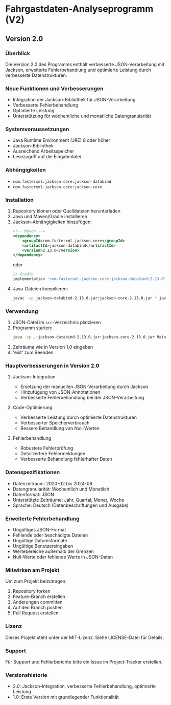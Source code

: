 # Fahrgastdaten-Analyseprogramm (V2)

## Version 2.0

### Überblick
Die Version 2.0 des Programms enthält verbesserte JSON-Verarbeitung mit Jackson, erweiterte Fehlerbehandlung und optimierte Leistung durch verbesserte Datenstrukturen.

### Neue Funktionen und Verbesserungen
- Integration der Jackson-Bibliothek für JSON-Verarbeitung
- Verbesserte Fehlerbehandlung
- Optimierte Leistung
- Unterstützung für wöchentliche und monatliche Datengranularität

### Systemvoraussetzungen
- Java Runtime Environment (JRE) 8 oder höher
- Jackson-Bibliothek
- Ausreichend Arbeitsspeicher
- Lesezugriff auf die Eingabedatei

### Abhängigkeiten
- `com.fasterxml.jackson.core:jackson-databind`
- `com.fasterxml.jackson.core:jackson-core`

### Installation
1. Repository klonen oder Quelldateien herunterladen
2. Java und Maven/Gradle installieren
3. Jackson-Abhängigkeiten hinzufügen:
   ```xml
   <!-- Maven -->
   <dependency>
       <groupId>com.fasterxml.jackson.core</groupId>
       <artifactId>jackson-databind</artifactId>
       <version>2.13.0</version>
   </dependency>
   ```
   oder
   ```gradle
   // Gradle
   implementation 'com.fasterxml.jackson.core:jackson-databind:2.13.0'
   ```
4. Java-Dateien kompilieren:
   ```bash
   javac -cp jackson-databind-2.13.0.jar:jackson-core-2.13.0.jar *.java
   ```

### Verwendung
1. JSON-Datei im `src`-Verzeichnis platzieren
2. Programm starten:
   ```bash
   java -cp .:jackson-databind-2.13.0.jar:jackson-core-2.13.0.jar Main
   ```
3. Zeiträume wie in Version 1.0 eingeben
4. 'exit' zum Beenden

### Hauptverbesserungen in Version 2.0

1. Jackson-Integration
   - Ersetzung der manuellen JSON-Verarbeitung durch Jackson
   - Hinzufügung von JSON-Annotationen
   - Verbesserte Fehlerbehandlung bei der JSON-Verarbeitung

2. Code-Optimierung
   - Verbesserte Leistung durch optimierte Datenstrukturen
   - Verbesserter Speicherverbrauch
   - Bessere Behandlung von Null-Werten

3. Fehlerbehandlung
   - Robustere Fehlerprüfung
   - Detailliertere Fehlermeldungen
   - Verbesserte Behandlung fehlerhafter Daten

### Datenspezifikationen
- Datenzeitraum: 2020-02 bis 2024-08
- Datengranularität: Wöchentlich und Monatlich
- Datenformat: JSON
- Unterstützte Zeiträume: Jahr, Quartal, Monat, Woche
- Sprache: Deutsch (Datenbeschriftungen und Ausgabe)

### Erweiterte Fehlerbehandlung
- Ungültiges JSON-Format
- Fehlende oder beschädigte Dateien
- Ungültige Datumsformate
- Ungültige Benutzereingaben
- Wertebereiche außerhalb der Grenzen
- Null-Werte oder fehlende Werte in JSON-Daten

### Mitwirken am Projekt
Um zum Projekt beizutragen:
1. Repository forken
2. Feature-Branch erstellen
3. Änderungen committen
4. Auf den Branch pushen
5. Pull Request erstellen

### Lizenz
Dieses Projekt steht unter der MIT-Lizenz. Siehe LICENSE-Datei für Details.

### Support
Für Support und Fehlerberichte bitte ein Issue im Project-Tracker erstellen.

### Versionshistorie
- 2.0: Jackson-Integration, verbesserte Fehlerbehandlung, optimierte Leistung
- 1.0: Erste Version mit grundlegender Funktionalität
